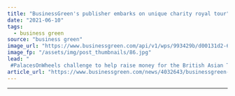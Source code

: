 ```yaml
---
title: "BusinessGreen's publisher embarks on unique charity royal tour"
date: "2021-06-10"
tags: 
  - business green
source: "business green"
image_url: "https://www.businessgreen.com/api/v1/wps/993429b/d00131d2-6525-4d22-a402-463f901c36a1/2/tim-weller-185x114.jpg"
image_fp: "/assets/img/post_thumbnails/86.jpg"
lead: "
 #PalacesOnWheels challenge to help raise money for the British Asian Trust and its response to the CCovid-19 crisis ..."
article_url: "https://www.businessgreen.com/news/4032643/businessgreen-publisher-embarks-unique-charity-royal-tour"
---
```


---

